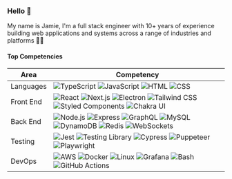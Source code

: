 ### Hello 👋

My name is Jamie, I'm a full stack engineer with 10+ years of experience building web applications and systems across a range of industries and platforms 👷‍♂️

#### Top Competencies

| Area | Competency |
|----- |----------- |
| Languages | ![TypeScript](https://img.shields.io/badge/TypeScript--3A7CC8) ![JavaScript](https://img.shields.io/badge/JavaScript--F6E12C) ![HTML](https://img.shields.io/badge/HTML--F36A31) ![CSS](https://img.shields.io/badge/CSS--3DACDD) |
| Front End | ![React](https://img.shields.io/badge/React--67DBFB) ![Next.js](https://img.shields.io/badge/Next.js--181717)  ![Electron](https://img.shields.io/badge/Electron--A2EBF9)  ![Tailwind CSS](https://img.shields.io/badge/Tailwind%20CSS--00BCFF) ![Styled Components](https://img.shields.io/badge/Styled%20Components--D975B4) ![Chakra UI](https://img.shields.io/badge/Chakra%20UI--2BBFB3) |
| Back End | ![Node.js](https://img.shields.io/badge/Node.js--87CF34) ![Express](https://img.shields.io/badge/Express--181717) ![GraphQL](https://img.shields.io/badge/GraphQL--F2009B) ![MySQL](https://img.shields.io/badge/MySQL--3E6F94) ![DynamoDB](https://img.shields.io/badge/DynamoDB--4053D6) ![Redis](https://img.shields.io/badge/Redis--DA3528) ![WebSockets](https://img.shields.io/badge/WebSockets--FFF) |
| Testing | ![Jest](https://img.shields.io/badge/Jest--C63D15) ![Testing Library](https://img.shields.io/badge/Testing%20Library--F26D5E) ![Cypress](https://img.shields.io/badge/Cypress--94E2C1) ![Puppeteer](https://img.shields.io/badge/Puppeteer--05D9A3) ![Playwright](https://img.shields.io/badge/Playwright--46BB4B) |
| DevOps | ![AWS](https://img.shields.io/badge/AWS--141F2E) ![Docker](https://img.shields.io/badge/Docker--1D63ED) ![Linux](https://img.shields.io/badge/Linux--FCC624) ![Grafana](https://img.shields.io/badge/Grafana--FF681C) ![Bash](https://img.shields.io/badge/Bash--4EAA25) ![GitHub Actions](https://img.shields.io/badge/GitHub%20Actions--181717) |

